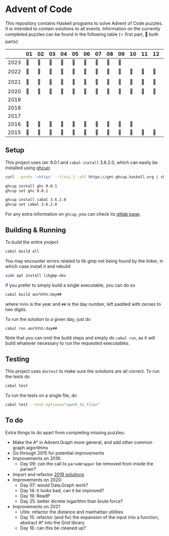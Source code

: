 # Advent of Code

This repository contains Haskell programs to solve Advent of Code puzzles. It is intended to contain solutions to all events. Information on the currently completed puzzles can be found in the following table (⭐ first part, 🌟 both parts):

|      | 01 | 02 | 03 | 04 | 05 | 06 | 07 | 08 | 09 | 10 | 11 |  12 | 13 | 14 | 15 | 16 | 17 | 18 | 19 | 20 | 21 | 22 | 23 | 24 | 25 |
|------|----|----|----|----|----|----|----|----|----|----|----|-----|----|----|----|----|----|----|----|----|----|----|----|----|----|
| 2023 | 🌟 | 🌟 | 🌟 | 🌟 | 🌟 | 🌟 | 🌟 | 🌟 | 🌟 |    |    |     |    |    |    |    |    |    |    |    |    |    |    |    |    |
| 2022 | 🌟 | 🌟 | 🌟 | 🌟 | 🌟 | 🌟 | 🌟 | 🌟 | 🌟 | 🌟 | 🌟 | 🌟 | 🌟 | 🌟 | 🌟 |    | 🌟 | 🌟 |    | 🌟 | 🌟 | ⭐ | 🌟 | 🌟 | ⭐ |
| 2021 | 🌟 | 🌟 | 🌟 | 🌟 | 🌟 | 🌟 | 🌟 | 🌟 | 🌟 | 🌟 | 🌟 | 🌟 | 🌟 | 🌟 | 🌟 | 🌟 | 🌟 | 🌟 | 🌟 | 🌟 | 🌟 | ⭐ |    |    |    |
| 2020 | 🌟 | 🌟 | 🌟 | 🌟 | 🌟 | 🌟 | 🌟 | 🌟 | 🌟 | 🌟 | 🌟 | 🌟 | 🌟 | 🌟 | 🌟 | 🌟 | 🌟 | 🌟 | 🌟 | 🌟 | 🌟 | 🌟 | 🌟 | 🌟 | 🌟 |
| 2019 |    |    |    |    |    |    |    |    |    |    |    |     |    |    |    |    |    |    |    |    |    |    |    |    |    |
| 2018 |    |    |    |    |    |    |    |    |    |    |    |     |    |    |    |    |    |    |    |    |    |    |    |    |    |
| 2017 |    |    |    |    |    |    |    |    |    |    |    |     |    |    |    |    |    |    |    |    |    |    |    |    |    |
| 2016 | 🌟 | 🌟 | 🌟 | 🌟 | 🌟 | 🌟 | 🌟 | 🌟 | 🌟 | 🌟 |    |     |    |    |    |    |    |    |    |    |    |    |    |    |    |
| 2015 | 🌟 | 🌟 | 🌟 | 🌟 | 🌟 | 🌟 | 🌟 | 🌟 | 🌟 | 🌟 | 🌟 | 🌟 | 🌟 | 🌟 | 🌟 | 🌟 | 🌟 | 🌟 | 🌟 | 🌟 | 🌟 | 🌟 | 🌟 | 🌟 | 🌟 |

## Setup

This project uses `GHC` 9.0.1 and `cabal-install` 3.6.2.0, which can easily be installed using [ghcup](https://www.haskell.org/ghcup/):

```sh
curl --proto '=https' --tlsv1.2 -sSf https://get-ghcup.haskell.org | sh

ghcup install ghc 9.0.1
ghcup set ghc 9.0.1

ghcup install cabal 3.6.2.0
ghcup set cabal 3.6.2.0
```

For any extra information on `ghcup`, you can check its [gitlab page](https://gitlab.haskell.org/haskell/ghcup-hs#usage).

## Building & Running

To build the entire project

```sh
cabal build all
```

You may encounter errors related to lib gmp not being found by the linker, in which case install it and rebuild
```sh
sudo apt install libgmp-dev
```

If you prefer to simply build a single executable, you can do so

```sh
cabal build aoc%%%%:day##
```

where `%%%%` is the year and `##` is the day number, left padded with zeroes to two digits.

To run the solution to a given day, just do

```sh
cabal run aoc%%%%:day##
```

Note that you can omit the build steps and simply do `cabal run`, as it will build whatever necessary to run the requested executables.

## Testing

This project uses `doctest` to make sure the solutions are all correct. To run the tests do

```sh
cabal test
```

To run the tests on a single file, do

```sh
cabal test --test-options="<path_to_file>"
```

## To do

Extra things to do apart from completing missing puzzles:

* Make the A* in Advent.Graph more general, and add other common graph algorithms
* Go through 2015 for potential improvements
* Improvements on 2016:
  * Day 09: can the call to `parseWrapper` be removed from inside the parser?
* Import and refactor [2019 solutions](https://github.com/jnoliv/AOC19)
* Improvements on 2020:
  * Day 07: would Data.Graph work?
  * Day 14: it looks bad, can it be improved?
  * Day 19: ReadP
  * Day 25: better dicrete logarithm than brute force?
* Improvements on 2021
  * Utils: refactor the distance and manhattan utilities
  * Day 15: refactor (and fix) the expansion of the input into a function, abstract A* into the Grid library
  * Day 16: can this be cleaned up?
